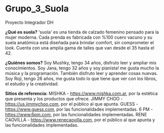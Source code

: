 # Grupo_3_Suola
Proyecto Integrador DH

**¿Qué es suola?**
'suola' es una tienda de calzado femenino pensado para la mujer moderna. Cada prenda es fabricada con %100 cuero vacuno y su suela anatómica está diseñada para brindar comfort, sin comprometer el look. Cuenta con una amplia gama de talles que van desde el 35 hasta el 42.


**¿Quiénes somos?**
Soy Mushky, tengo 34 años, disfruto leer y ampliar mis conocimientos.
Soy Jana, tengo 32 años y soy pianista! me gusta mucho la música y la programación. También disfruto leer y aprender cosas nuevas.
Soy Roji, tengo 26 años, me gusta todo lo que tiene que ver con los libros, el estudio y la creatividad.

**Sitios de referencia:**
MISHKA - https://www.mishka.com.ar, por la estética que presenta y los productos que ofrece.
JIMMY CHOO - https://us.jimmychoo.com, por el público al que apunta.
GUESS - https://www.guess.com, por las funcionalidades implementadas.
6 PM - https://www.6pm.com, por las funcionalidades implementadas.
RENE CAOVILLA - https://www.renecaovilla.com, por el público al que apunta y las funcionalidades implementadas.
